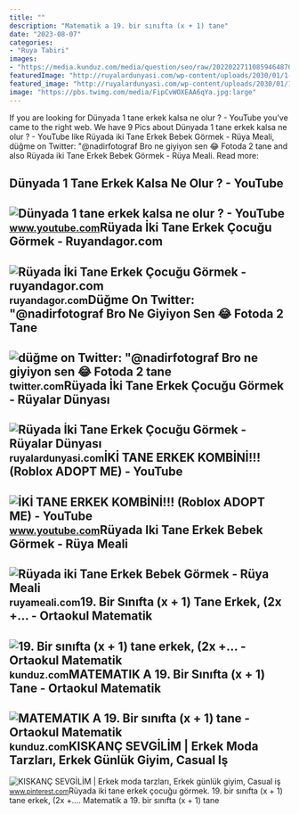 ```yaml
---
title: ""
description: "Matematik a 19. bir sınıfta (x + 1) tane"
date: "2023-08-07"
categories:
- "Ruya Tabiri"
images:
- "https://media.kunduz.com/media/question/seo/raw/20220227110859464870-4153225_q1rC4FwsQ.jpg?h=512"
featuredImage: "http://ruyalardunyasi.com/wp-content/uploads/2030/01/1-14.jpg"
featured_image: "http://ruyalardunyasi.com/wp-content/uploads/2030/01/1-14.jpg"
image: "https://pbs.twimg.com/media/FipCvWOXEAA6qYa.jpg:large"
---
```


If you are looking for Dünyada 1 tane erkek kalsa ne olur ? - YouTube you've came to the right web. We have 9 Pics about Dünyada 1 tane erkek kalsa ne olur ? - YouTube like Rüyada iki Tane Erkek Bebek Görmek - Rüya Meali, düğme on Twitter: "@nadirfotograf Bro ne giyiyon sen 😂 Fotoda 2 tane and also Rüyada iki Tane Erkek Bebek Görmek - Rüya Meali. Read more:

Dünyada 1 Tane Erkek Kalsa Ne Olur ? - YouTube
----------------------------------------------

 ![Dünyada 1 tane erkek kalsa ne olur ? - YouTube](https://i.ytimg.com/vi/518WaY7jI_Y/hq2.jpg?sqp=-oaymwEoCOADEOgC8quKqQMcGADwAQH4AZQDgALQBYoCDAgAEAEYYSBWKGUwDw==&rs=AOn4CLDLyHGRWxEGzJAnXfXfbfm7joHNOA) <small>www.youtube.com</small>Rüyada İki Tane Erkek Çocuğu Görmek - Ruyandagor.com
----------------------------------------------------

 ![Rüyada İki Tane Erkek Çocuğu Görmek - ruyandagor.com](https://images.ruyandagor.com/2017/04/iki-tane-erkek-cocugu-gormek-2012.jpg) <small>ruyandagor.com</small>Düğme On Twitter: "@nadirfotograf Bro Ne Giyiyon Sen 😂 Fotoda 2 Tane
--------------------------------------------------------------------

 ![düğme on Twitter: "@nadirfotograf Bro ne giyiyon sen 😂 Fotoda 2 tane](https://pbs.twimg.com/media/FipCvWOXEAA6qYa.jpg:large) <small>twitter.com</small>Rüyada İki Tane Erkek Çocuğu Görmek - Rüyalar Dünyası
-----------------------------------------------------

 ![Rüyada İki Tane Erkek Çocuğu Görmek - Rüyalar Dünyası](http://ruyalardunyasi.com/wp-content/uploads/2030/01/1-14.jpg) <small>ruyalardunyasi.com</small>İKİ TANE ERKEK KOMBİNİ!!! (Roblox ADOPT ME) - YouTube
-----------------------------------------------------

 ![İKİ TANE ERKEK KOMBİNİ!!! (Roblox ADOPT ME) - YouTube](https://i.ytimg.com/vi/l-x-FSZEWdo/hqdefault.jpg) <small>www.youtube.com</small>Rüyada Iki Tane Erkek Bebek Görmek - Rüya Meali
-----------------------------------------------

 ![Rüyada iki Tane Erkek Bebek Görmek - Rüya Meali](http://ruyameali.com/wp-content/uploads/2019/04/minik-iki-tane-erkek-bebek-gormek-768x512.jpg) <small>ruyameali.com</small>19. Bir Sınıfta (x + 1) Tane Erkek, (2x +... - Ortaokul Matematik
-----------------------------------------------------------------

 ![19. Bir sınıfta (x + 1) tane erkek, (2x +... - Ortaokul Matematik](https://media.kunduz.com/media/question/seo/raw/20220227110859464870-4153225_q1rC4FwsQ.jpg?h=512) <small>kunduz.com</small>MATEMATIK A 19. Bir Sınıfta (x + 1) Tane - Ortaokul Matematik
-------------------------------------------------------------

 ![MATEMATIK A 19. Bir sınıfta (x + 1) tane - Ortaokul Matematik](https://media.kunduz.com/media/question/seo/raw/20220227203047325352-2624635_Fyb2wDXLo.jpeg?h=512) <small>kunduz.com</small>KISKANÇ SEVGİLİM | Erkek Moda Tarzları, Erkek Günlük Giyim, Casual Iş
---------------------------------------------------------------------

 ![KISKANÇ SEVGİLİM | Erkek moda tarzları, Erkek günlük giyim, Casual iş](https://i.pinimg.com/736x/7c/31/5f/7c315f3958475eed92cbd6c4fcead9f7.jpg) <small>www.pinterest.com</small>Rüyada i̇ki tane erkek çocuğu görmek. 19. bir sınıfta (x + 1) tane erkek, (2x +.... Matematik a 19. bir sınıfta (x + 1) tane
